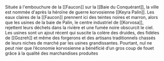 Située à l'embouchure de la [[Faucon]] sur la [[Baie du Conquérant]], la ville est nommée d'après la héroïne de guerre korvosienne [[Keyra Palin]].
Les eaux claires de la [[Faucon]] prennent ici des teintes noires et marron, alors que les usines de la baie de Palin, le centre industriel de [[Korvosa]], rejettent leurs déchets dans la rivière et une fumée noire obscurcit le ciel. Les usines sont un ajout récent qui suscite la colère des druides, des fidèles de [[Gozreh]] et même des forgerons et des artisans traditionnels chassés de leurs niches de marché par les usines grandissantes. Pourtant, nul ne peut nier que l’économie korvosienne a bénéficié d’un gros coup de fouet grâce à la qualité des marchandises produites